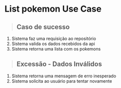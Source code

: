 # List pokemon Use Case

> ## Caso de sucesso

1. Sistema faz uma requisição ao repositório
2. Sistema valida os dados recebidos da api
3. Sistema retorna uma lista com os pokemons

> ## Excessão - Dados Inválidos

1. Sistema retorna uma mensagem de erro inesperado
2. Sistema solicita ao usuário para tentar novamente
